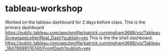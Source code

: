 # tableau-workshop
Worked on the tableau dashboard for 2 days before class. This is the primary dashboard
https://public.tableau.com/app/profile/patrick.cunningham3688/viz/TableauScrewtapeLetter/Real_Dash?publish=yes
This is the the shell dashboard. 
https://public.tableau.com/app/profile/patrick.cunningham3688/viz/Tableau_16479999176740/FrontDash?publish=yes